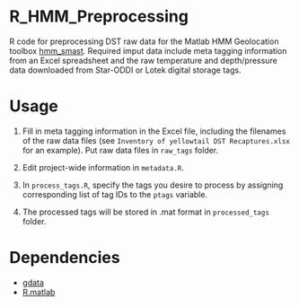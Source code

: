 # R_HMM_Preprocessing
R code for preprocessing DST raw data for the Matlab HMM Geolocation toolbox [hmm_smast](https://github.com/cliu3/hmm_smast). 
Required imput data include meta tagging information from an Excel spreadsheet and the raw temperature and depth/pressure data downloaded from Star-ODDI or Lotek digital storage tags.

# Usage
1. Fill in meta tagging information in the Excel file, including the filenames of the raw data files (see `Inventory of yellowtail DST Recaptures.xlsx` for an example). Put raw data files in `raw_tags` folder.

2. Edit project-wide information in `metadata.R`.

3. In `process_tags.R`, specify the tags you desire to process by assigning corresponding list of tag IDs to the `ptags` variable.

4. The processed tags will be stored in .mat format in `processed_tags` folder.

# Dependencies
* [gdata](https://cran.r-project.org/web/packages/gdata/index.html)
* [R.matlab](https://cran.r-project.org/web/packages/R.matlab/index.html)
